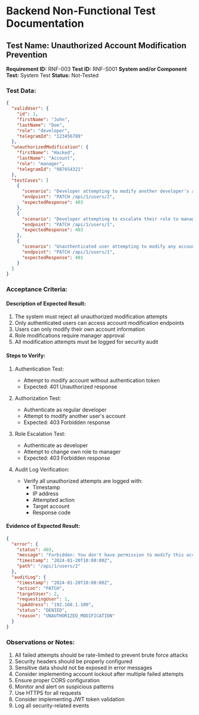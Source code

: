 # Backend Non-Functional Test Documentation

## Test Name: Unauthorized Account Modification Prevention

**Requirement ID:** RNF-003
**Test ID:** RNF-S001
**System and/or Component Test:** System Test
**Status:** Not-Tested

### Test Data:

```json
{
  "validUser": {
    "id": 1,
    "firstName": "John",
    "lastName": "Doe",
    "role": "developer",
    "telegramId": "123456789"
  },
  "unauthorizedModification": {
    "firstName": "Hacked",
    "lastName": "Account",
    "role": "manager",
    "telegramId": "987654321"
  },
  "testCases": [
    {
      "scenario": "Developer attempting to modify another developer's account",
      "endpoint": "PATCH /api/1/users/2",
      "expectedResponse": 403
    },
    {
      "scenario": "Developer attempting to escalate their role to manager",
      "endpoint": "PATCH /api/1/users/1",
      "expectedResponse": 403
    },
    {
      "scenario": "Unauthenticated user attempting to modify any account",
      "endpoint": "PATCH /api/1/users/1",
      "expectedResponse": 401
    }
  ]
}
```

### Acceptance Criteria:

#### Description of Expected Result:

1. The system must reject all unauthorized modification attempts
2. Only authenticated users can access account modification endpoints
3. Users can only modify their own account information
4. Role modifications require manager approval
5. All modification attempts must be logged for security audit

#### Steps to Verify:

1. Authentication Test:

   - Attempt to modify account without authentication token
   - Expected: 401 Unauthorized response

2. Authorization Test:

   - Authenticate as regular developer
   - Attempt to modify another user's account
   - Expected: 403 Forbidden response

3. Role Escalation Test:

   - Authenticate as developer
   - Attempt to change own role to manager
   - Expected: 403 Forbidden response

4. Audit Log Verification:
   - Verify all unauthorized attempts are logged with:
     - Timestamp
     - IP address
     - Attempted action
     - Target account
     - Response code

#### Evidence of Expected Result:

```json
{
  "error": {
    "status": 403,
    "message": "Forbidden: You don't have permission to modify this account",
    "timestamp": "2024-01-20T10:00:00Z",
    "path": "/api/1/users/2"
  },
  "auditLog": {
    "timestamp": "2024-01-20T10:00:00Z",
    "action": "PATCH",
    "targetUser": 2,
    "requestingUser": 1,
    "ipAddress": "192.168.1.100",
    "status": "DENIED",
    "reason": "UNAUTHORIZED_MODIFICATION"
  }
}
```

### Observations or Notes:

1. All failed attempts should be rate-limited to prevent brute force attacks
2. Security headers should be properly configured
3. Sensitive data should not be exposed in error messages
4. Consider implementing account lockout after multiple failed attempts
5. Ensure proper CORS configuration
6. Monitor and alert on suspicious patterns
7. Use HTTPS for all requests
8. Consider implementing JWT token validation
9. Log all security-related events
